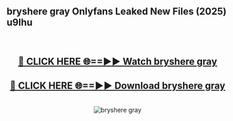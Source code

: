 <h2>bryshere gray Onlyfans Leaked New Files (2025) u9lhu</h2>
<br>
<div align="center">
<h2><a href="https://mediafiles.top/bryshere_gray&ref=git" rel="nofollow">🔴 CLICK HERE 🌐==►► Watch bryshere gray</a></h2>
<h2><a href="https://mediafiles.top/bryshere_gray&ref=git" rel="nofollow">🔴 CLICK HERE 🌐==►► Download bryshere gray</a></h2>
<br>
<a href="https://mediafiles.top/bryshere_gray&ref=git" rel="nofollow" data-target="animated-image.originalLink"><img src="https://i.ibb.co.com/xMMVF88/686577567.gif" alt="bryshere gray" style="max-width: 100%; display: inline-block;" data-target="animated-image.originalImage"></a>
</div>
<br>
<br>